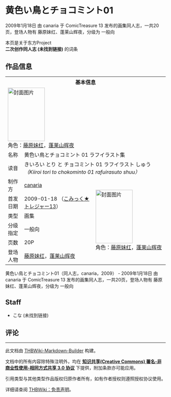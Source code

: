 # 黄色い鳥とチョコミント01

<!-- source html: G:\repos\THBWiki-Markdown-Builder\THBWikiMarkdown\Temp\main\c\c5\ns0%3A%E9%BB%84%E8%89%B2%E3%81%84%E9%B3%A5%E3%81%A8%E3%83%81%E3%83%A7%E3%82%B3%E3%83%9F%E3%83%B3%E3%83%8801.html -->

2009年1月18日 由 canaria 于 ComicTreasure 13 发布的画集同人志，一共20页，登场人物有 藤原妹红、蓬莱山辉夜，分级为 一般向

本页是关于东方Project  
 **二次创作同人志 (未找到链接)** 的词条
## 作品信息

<table><tbody><tr><th colspan="3">基本信息</th></tr><tr><td class="cover-artwork-mobile" colspan="2"><a href="./文件-黄色い鳥とチョコミント01封面.jpg.md" class="image" title="封面图片"><img alt="封面图片" src="https://upload.thwiki.cc/thumb/6/60/%E9%BB%84%E8%89%B2%E3%81%84%E9%B3%A5%E3%81%A8%E3%83%81%E3%83%A7%E3%82%B3%E3%83%9F%E3%83%B3%E3%83%8801%E5%B0%81%E9%9D%A2.jpg/116px-%E9%BB%84%E8%89%B2%E3%81%84%E9%B3%A5%E3%81%A8%E3%83%81%E3%83%A7%E3%82%B3%E3%83%9F%E3%83%B3%E3%83%8801%E5%B0%81%E9%9D%A2.jpg" decoding="async" loading="lazy" width="116" height="168" srcset="https://upload.thwiki.cc/thumb/6/60/%E9%BB%84%E8%89%B2%E3%81%84%E9%B3%A5%E3%81%A8%E3%83%81%E3%83%A7%E3%82%B3%E3%83%9F%E3%83%B3%E3%83%8801%E5%B0%81%E9%9D%A2.jpg/174px-%E9%BB%84%E8%89%B2%E3%81%84%E9%B3%A5%E3%81%A8%E3%83%81%E3%83%A7%E3%82%B3%E3%83%9F%E3%83%B3%E3%83%8801%E5%B0%81%E9%9D%A2.jpg 1.5x, https://upload.thwiki.cc/thumb/6/60/%E9%BB%84%E8%89%B2%E3%81%84%E9%B3%A5%E3%81%A8%E3%83%81%E3%83%A7%E3%82%B3%E3%83%9F%E3%83%B3%E3%83%8801%E5%B0%81%E9%9D%A2.jpg/232px-%E9%BB%84%E8%89%B2%E3%81%84%E9%B3%A5%E3%81%A8%E3%83%81%E3%83%A7%E3%82%B3%E3%83%9F%E3%83%B3%E3%83%8801%E5%B0%81%E9%9D%A2.jpg 2x" data-file-width="1031" data-file-height="1491"></a><div class="cover-char">角色：<a href="./藤原妹红.md" title="藤原妹红">藤原妹红</a>，<a href="./蓬莱山辉夜.md" title="蓬莱山辉夜">蓬莱山辉夜</a></div></td>
</tr><tr><td class="label">名称</td><td colspan="2"> 黄色い鳥とチョコミント 01 ラフイラスト集 </td></tr><tr><td class="label">读音</td><td colspan="2"> きいろい とり と チョコミント 01 ラフイラスト しゅう <i>（Kiiroi tori to chokominto 01 rafuirasuto shuu）</i> </td></tr><tr><td class="label">制作方</td><td><a href="./canaria.md" title="canaria">canaria</a></td><td class="cover-artwork" rowspan="6" style="min-width:168px;"><a href="./文件-黄色い鳥とチョコミント01封面.jpg.md" class="image" title="封面图片"><img alt="封面图片" src="https://upload.thwiki.cc/thumb/6/60/%E9%BB%84%E8%89%B2%E3%81%84%E9%B3%A5%E3%81%A8%E3%83%81%E3%83%A7%E3%82%B3%E3%83%9F%E3%83%B3%E3%83%8801%E5%B0%81%E9%9D%A2.jpg/116px-%E9%BB%84%E8%89%B2%E3%81%84%E9%B3%A5%E3%81%A8%E3%83%81%E3%83%A7%E3%82%B3%E3%83%9F%E3%83%B3%E3%83%8801%E5%B0%81%E9%9D%A2.jpg" decoding="async" loading="lazy" width="116" height="168" srcset="https://upload.thwiki.cc/thumb/6/60/%E9%BB%84%E8%89%B2%E3%81%84%E9%B3%A5%E3%81%A8%E3%83%81%E3%83%A7%E3%82%B3%E3%83%9F%E3%83%B3%E3%83%8801%E5%B0%81%E9%9D%A2.jpg/174px-%E9%BB%84%E8%89%B2%E3%81%84%E9%B3%A5%E3%81%A8%E3%83%81%E3%83%A7%E3%82%B3%E3%83%9F%E3%83%B3%E3%83%8801%E5%B0%81%E9%9D%A2.jpg 1.5x, https://upload.thwiki.cc/thumb/6/60/%E9%BB%84%E8%89%B2%E3%81%84%E9%B3%A5%E3%81%A8%E3%83%81%E3%83%A7%E3%82%B3%E3%83%9F%E3%83%B3%E3%83%8801%E5%B0%81%E9%9D%A2.jpg/232px-%E9%BB%84%E8%89%B2%E3%81%84%E9%B3%A5%E3%81%A8%E3%83%81%E3%83%A7%E3%82%B3%E3%83%9F%E3%83%B3%E3%83%8801%E5%B0%81%E9%9D%A2.jpg 2x" data-file-width="1031" data-file-height="1491"></a><div class="cover-char">角色：<a href="./藤原妹红.md" title="藤原妹红">藤原妹红</a>，<a href="./蓬莱山辉夜.md" title="蓬莱山辉夜">蓬莱山辉夜</a></div></td>
</tr><tr><td class="label">首发日期</td><td>2009-01-18&#160;（<a href="/展会作品列表?e=ComicTreasure%2313">こみっく★トレジャー13</a>）</td></tr><tr><td class="label">类型</td><td>画集</td></tr><tr><td class="label">分级指定</td><td>一般向</td></tr><tr><td class="label">页数</td><td>20P</td></tr><tr><td class="label">登场人物</td><td><a href="./藤原妹红.md" title="藤原妹红">藤原妹红</a>，<a href="./蓬莱山辉夜.md" title="蓬莱山辉夜">蓬莱山辉夜</a></td></tr></tbody></table>

黄色い鳥とチョコミント01（同人志，canaria，2009） - 2009年1月18日 由 canaria 于 ComicTreasure 13 发布的画集同人志，一共20页，登场人物有 藤原妹红、蓬莱山辉夜，分级为 一般向
## Staff
- こな (未找到链接)

## 评论




---

此文档由 [THBWiki-Markdown-Builder](https://github.com/Delsin-Yu/THBWiki-Markdown-Builder) 构建。

文档中的所有内容除特殊注明外，均在 [**知识共享(Creative Commons) 署名-非商业性使用-相同方式共享 3.0 协议**](https://creativecommons.org/licenses/by-sa/3.0/deed.zh-hans) 下提供，附加条款亦可能应用。

引用类型与其他类型作品版权归原作者所有，如有作者授权则遵照授权协议使用。

详细请查阅 [THBWiki：免责声明](https://thbwiki.cc/THBWiki:%E5%85%8D%E8%B4%A3%E5%A3%B0%E6%98%8E)。

